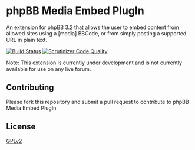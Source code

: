 # phpBB Media Embed PlugIn

An extension for phpBB 3.2 that allows the user to embed content from allowed sites using a [media] BBCode, or from simply posting a supported URL in plain text.

[![Build Status](https://travis-ci.org/phpbb-extensions/mediaembed.svg?branch=master)](https://travis-ci.org/phpbb-extensions/mediaembed)
[![Scrutinizer Code Quality](https://scrutinizer-ci.com/g/phpbb-extensions/mediaembed/badges/quality-score.png?b=master)](https://scrutinizer-ci.com/g/phpbb-extensions/mediaembed/?branch=master)

Note: This extension is currently under development and is not currently available for use on any live forum.

## Contributing

Please fork this repository and submit a pull request to contribute to phpBB Media Embed PlugIn

## License

[GPLv2](license.txt)

